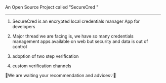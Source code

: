 

An Open Source Project called "SecureCred "

--------------------

1) SecureCred is an encrypted local credentials manager  App for developers

2) Major thread we are facing is, we have so many credentials management apps available on web but security and data is out of control

3) adoption of two step verification 

4) custom verification channels

📌We are waiting your recommendation and advices💡🥰











